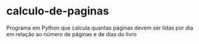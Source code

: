 # calculo-de-paginas
Programa em Python que calcula quantas páginas devem ser lidas por dia em relação ao número de páginas e de dias do livro
